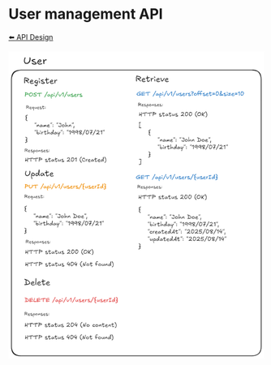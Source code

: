 # User management API
[⬅️ API Design](../README.md)

![User management API](assets/user-management.png)
